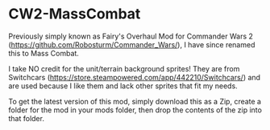 # CW2-MassCombat
Previously simply known as Fairy's Overhaul Mod for Commander Wars 2 (https://github.com/Robosturm/Commander_Wars/), I have since renamed this to Mass Combat.

I take NO credit for the unit/terrain background sprites! They are from Switchcars (https://store.steampowered.com/app/442210/Switchcars/) and are used because I like them and lack other sprites that fit my needs. 

To get the latest version of this mod, simply download this as a Zip, create a folder for the mod in your mods folder, then drop the contents of the zip into that folder.

